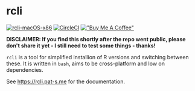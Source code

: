 # rcli

[![rcli-macOS-x86](https://github.com/pat-s/rcli/actions/workflows/main.yml/badge.svg)](https://github.com/pat-s/rcli/actions/workflows/main.yml)
[![CircleCI](https://circleci.com/gh/pat-s/rcli/tree/main.svg?style=svg)](https://circleci.com/gh/pat-s/rcli/tree/main)
[!["Buy Me A Coffee"](https://www.buymeacoffee.com/assets/img/custom_images/orange_img.png)](https://www.buymeacoffee.com/patrickschratz)

**DISCLAIMER: If you find this shortly after the repo went public, please don't share it yet - I still need to test some things - thanks!**

`rcli` is a tool for simplified installion of R versions and switching between these.
It is written in `bash`, aims to be cross-platform and low on dependencies.

See https://rcli.pat-s.me for the documentation.
